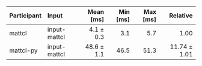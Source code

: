 | Participant | Input | Mean [ms] | Min [ms] | Max [ms] | Relative |
|:---|:---|---:|---:|---:|---:|
| mattcl | input-mattcl | 4.1 ± 0.3 | 3.1 | 5.7 | 1.00 |
| mattcl-py | input-mattcl | 48.6 ± 1.1 | 46.5 | 51.3 | 11.74 ± 1.01 |
